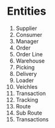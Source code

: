 # Entities
 
1. Supplier 
2. Consumer 
3. Manager
4. Order 
5. Order Line 
6. Warehouse 
7. Picking 
8. Delivery 
9. Loader 
10. Veichles
13. Transaction 
14. Tracking 
15. Route
16. Sub Route
17. Transactions 
